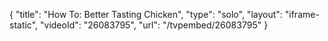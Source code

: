 {
    "title": "How To: Better Tasting Chicken",
    "type": "solo",
    "layout": "iframe-static",
    "videoId": "26083795",
    "url": "\/tvpembed\/26083795"
}